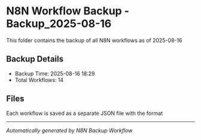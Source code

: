 # N8N Workflow Backup - Backup_2025-08-16

This folder contains the backup of all N8N workflows as of 2025-08-16

## Backup Details
- Backup Time: 2025-08-16 18:29
- Total Workflows: 14

## Files
Each workflow is saved as a separate JSON file with the format

---
*Automatically generated by N8N Backup Workflow*